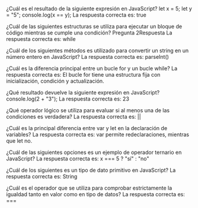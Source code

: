 ¿Cuál es el resultado de la siguiente expresión en JavaScript? let x = 5; let y = "5"; console.log(x == y);
La respuesta correcta es: true

¿Cuál de las siguientes estructuras se utiliza para ejecutar un bloque de código mientras se cumple una condición?
Pregunta 2Respuesta
La respuesta correcta es: while

¿Cuál de los siguientes métodos es utilizado para convertir un string en un número entero en JavaScript?
La respuesta correcta es: parseInt()

¿Cuál es la diferencia principal entre un bucle for y un bucle while?
La respuesta correcta es: El bucle for tiene una estructura fija con inicialización, condición y actualización.

¿Qué resultado devuelve la siguiente expresión en JavaScript? console.log(2 + "3");
La respuesta correcta es: 23

¿Qué operador lógico se utiliza para evaluar si al menos una de las condiciones es verdadera?
La respuesta correcta es: ||

¿Cuál es la principal diferencia entre var y let en la declaración de variables?
La respuesta correcta es: var permite redeclaraciones, mientras que let no.

¿Cuál de las siguientes opciones es un ejemplo de operador ternario en JavaScript?
La respuesta correcta es: x === 5 ? "sí" : "no"

¿Cuál de los siguientes es un tipo de dato primitivo en JavaScript?
La respuesta correcta es: String

¿Cuál es el operador que se utiliza para comprobar estrictamente la igualdad tanto en valor como en tipo de datos?
La respuesta correcta es: ===
